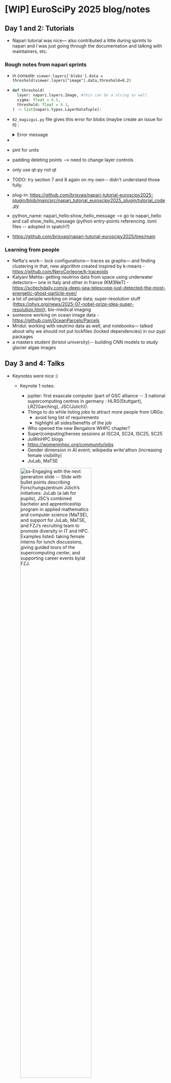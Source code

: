 # [WIP] EuroSciPy 2025 blog/notes

## Day 1 and 2: Tutorials

- Napari tutorial was nice— also contributed a little during sprints to napari and I was just going through the documentation and talking with maintainers, etc.

### Rough notes from napari sprints 

- in console: `viewer.layers['blobs'].data = threshold(viewer.layers["image"].data,threshold=0.2)`
- ```python
  def threshold(
    layer: napari.layers.Image, #this can be a string as well
    sigma: float = 0.5,
    threshold: float = 0.3,
  ) -> list[napari.types.LayerDataTuple]:
  ```

- `02_magicgui.py` file gives this error for blobs (maybe create an issue for it) :
  <details>
    <summary>Error message</summary>
        ```
         
        ---------------------------------------------------------------------------
        TypeError                                 Traceback (most recent call last)
        File src/psygnal/_signal.py:1309, in _run_emit_loop()

        File src/psygnal/_signal.py:1338, in _run_emit_loop_immediate()

        File src/psygnal/_weak_callback.py:411, in cb()

        File ~/Desktop/napari-tutorial-euroscipy2025/.venv/lib/python3.13/site-packages/magicgui/widgets/_function_gui.py:235, in FunctionGui.__init__.<locals>._disable_button_and_call()
            234 try:
        --> 235     self.__call__()  # type: ignore [call-arg]
                self = <FunctionGui threshold(layer: napari.layers.image.image.Image = <Image layer 'blobs' at 0x1518f9950>, sigma: float = 0.55, threshold: float = 0.26999999999999996) -> list[napari.types.LayerDataTuple]>    236 finally:

        File ~/Desktop/napari-tutorial-euroscipy2025/.venv/lib/python3.13/site-packages/magicgui/widgets/_function_gui.py:351, in FunctionGui.__call__(self=<FunctionGui threshold(layer: napari.layers.imag...9999999996) -> list[napari.types.LayerDataTuple]>, *args=(), **kwargs={})
            350 with _function_name_pointing_to_widget(self):
        --> 351     value = self._function(*bound.args, **bound.kwargs)
                self = <FunctionGui threshold(layer: napari.layers.image.image.Image = <Image layer 'blobs' at 0x1518f9950>, sigma: float = 0.55, threshold: float = 0.26999999999999996) -> list[napari.types.LayerDataTuple]>
                bound = <BoundArguments (layer=<Image layer 'blobs' at 0x1518f9950>, sigma=0.55, threshold=0.26999999999999996)>
                self._function = <function threshold at 0x154d6f060>    353 self._call_count += 1

        File <string>:14, in threshold(layer=<Image layer 'blobs'>, sigma=0.55, threshold=0.26999999999999996)

        TypeError: numpy boolean subtract, the `-` operator, is not supported, use the bitwise_xor, the `^` operator, or the logical_xor function instead.

        The above exception was the direct cause of the following exception:

        EmitLoopError                             Traceback (most recent call last)
        File ~/Desktop/napari-tutorial-euroscipy2025/.venv/lib/python3.13/site-packages/magicgui/widgets/bases/_value_widget.py:69, in BaseValueWidget._on_value_change(self=PushButton(value=False, annotation=None, name='call_button'), value=False)
            67 if value is self.null_value and not self._nullable:
            68     return
        ---> 69 self.changed.emit(value)
                value = False
                self.changed = <SignalInstance 'changed' on PushButton(value=False, annotation=None, name='call_button')>
                self = PushButton(value=False, annotation=None, name='call_button')
        File src/psygnal/_signal.py:1231, in emit()

        File src/psygnal/_signal.py:1326, in _run_emit_loop()

        File src/psygnal/_signal.py:1309, in _run_emit_loop()

        File src/psygnal/_signal.py:1338, in _run_emit_loop_immediate()

        File src/psygnal/_weak_callback.py:411, in cb()

        File ~/Desktop/napari-tutorial-euroscipy2025/.venv/lib/python3.13/site-packages/magicgui/widgets/_function_gui.py:235, in FunctionGui.__init__.<locals>._disable_button_and_call()
            233 self._call_button.enabled = False
            234 try:
        --> 235     self.__call__()  # type: ignore [call-arg]
                self = <FunctionGui threshold(layer: napari.layers.image.image.Image = <Image layer 'blobs' at 0x1518f9950>, sigma: float = 0.55, threshold: float = 0.26999999999999996) -> list[napari.types.LayerDataTuple]>    236 finally:
            237     self._call_button.enabled = True

        File ~/Desktop/napari-tutorial-euroscipy2025/.venv/lib/python3.13/site-packages/magicgui/widgets/_function_gui.py:351, in FunctionGui.__call__(self=<FunctionGui threshold(layer: napari.layers.imag...9999999996) -> list[napari.types.LayerDataTuple]>, *args=(), **kwargs={})
            349 self._tqdm_depth = 0  # reset the tqdm stack count
            350 with _function_name_pointing_to_widget(self):
        --> 351     value = self._function(*bound.args, **bound.kwargs)
                self = <FunctionGui threshold(layer: napari.layers.image.image.Image = <Image layer 'blobs' at 0x1518f9950>, sigma: float = 0.55, threshold: float = 0.26999999999999996) -> list[napari.types.LayerDataTuple]>
                bound = <BoundArguments (layer=<Image layer 'blobs' at 0x1518f9950>, sigma=0.55, threshold=0.26999999999999996)>
                self._function = <function threshold at 0x154d6f060>    353 self._call_count += 1
            354 if self._result_widget is not None:

        File <string>:14, in threshold(layer=<Image layer 'blobs'>, sigma=0.55, threshold=0.26999999999999996)

        EmitLoopError: 

        While emitting signal 'magicgui.widgets.PushButton.changed', an error occurred in a callback:

        TypeError: numpy boolean subtract, the `-` operator, is not supported, use the bitwise_xor, the `^` operator, or the logical_xor function instead.
        --------------------------------------------------------------------------------------------------------------------------------------------------

        SIGNAL EMISSION: 
            /Users/aditi/Desktop/napari-tutorial-euroscipy2025/.venv/lib/python3.13/site-packages/qtpy/_utils.py:53 in possibly_static_exec
            return args[0].exec()
            /Users/aditi/Desktop/napari-tutorial-euroscipy2025/.venv/lib/python3.13/site-packages/magicgui/widgets/bases/_value_widget.py:69 in _on_value_change
            self.changed.emit(value)  # <-- SIGNAL WAS EMITTED HERE

        CALLBACK CHAIN:
            src/psygnal/_signal.py:1309 in _run_emit_loop
            ... 4 more frames ...
            <string>:14 in threshold
        # <-- ERROR OCCURRED HERE 
        ```
  </details>

- 
- pint for units
- padding deleting points --> need to change layer controls
- only use qt-py not qt
- TODO: try section 7 and 8 again on my own-- didn't understand those fully.
- plug-in: https://github.com/brisvag/napari-tutorial-euroscipy2025-plugin/blob/main/src/napari_tutorial_euroscipy2025_plugin/tutorial_code.py
- python_name: napari_hello:show_hello_message --> go to napari_hello and call show_hello_message (python entry-points referencing .toml files -- adopted in spatch?)
- https://github.com/brisvag/napari-tutorial-euroscipy2025/tree/main

### Learning from people

- Nefta's work-- lock configurations— traces as graphs— and finding clustering in that, new algorithm created inspired by k-means - https://github.com/NeroCorleone/k-traceoids
- Kalyani Mehta- getting neutrino data from space using underwater detectors— one in Italy and other in france (KM3NeT) - https://scitechdaily.com/a-deep-sea-telescope-just-detected-the-most-energetic-ghost-particle-ever/ 
- a lot of people working on image data; super-resolution stuff (https://phys.org/news/2025-07-nobel-prize-idea-super-resolution.html); bio-medical imaging
- someone working on ocean image data - https://github.com/OceanParcels/Parcels
- Mridul: working with neutrino data as well, and notebooks— talked about why we should not put lockfiles (locked dependencies) in our pypi packages
- a masters student (bristol university)-- building CNN models to study glacier algae images

## Day 3 and 4: Talks

- Keynotes were nice :)
    - Keynote 1 notes:
        - jupiter: first exascale computer (part of GSC alliance -- 3 national supercomputing centres in germany : HLRS(Stuttgart), LRZ(Garching), JSC(Julich)).
        - Things to do while listing jobs to attract more people from URGs: 
            - avoid long list of requirements
            - highlight all sides/benefits of the job
        - Who opened the new Bengalore WHPC chapter?
        - Super(computing)heroes sessions at ISC24, SC24, ISC25, SC25
        - JuWinHPC blogs
        - https://womeninhpc.org/community/jobs
        - Gender dimension in AI event; wikipedia write'athon (increasing female visibility)
        - JuLab, MaTSE
            <p align="center">
        <img src="../Euroscipy_2025/assets/static/keynotes/keynote1_ss.png" alt="ss-Engaging with the next generation slide -- Slide with bullet points describing Forschungszentrum Jülich’s initiatives: JuLab (a lab for pupils), JSC’s combined bachelor and apprenticeship program in applied mathematics and computer science (MaTSE), and support for JuLab, MaTSE, and FZJ’s recruiting team to promote diversity in IT and HPC. Examples listed: taking female interns for lunch discussions, giving guided tours of the supercomputing center, and supporting career events by/at FZJ." width="70%"/>
        </p>
    
    - second keynote notes: 
        - https://www.youtube.com/live/AGdrXUwAGfs?si=Udm443lqF0Li9M2i
        - nice overview of scientific open-source ecosystem and how it has evolved :)
        - scientific problem solving steps
            <p align="center">
        <img src="../Euroscipy_2025/assets/static/keynotes/keynote2_ss_solving_sci_problems.png" alt="Diagram of the scientific problem-solving workflow shown as a winding path with icons. Stages include: Domain Problem and Scope (triangle warning icon), Data Understanding (magnifying glass over a chart), Data Preparation (filter funnel with documents), Modeling (network diagram), Evaluation (checklist clipboard), and Production Results (rocket launch)." width="70%"/>
        </p>

        - creating scientific software
            <p align="center">
        <img src="../Euroscipy_2025/assets/static/keynotes/keynote2_ss.png" alt="A slide listing key software engineering concerns including: “Numerical Accuracy” (algorithms, error propagation), “Testing” (unit, integration, benchmarking, regression), “Resource Optimization” (profiling, caching, hardware), “DRY Code” (APIs, concern separation, modular code), “Platform Independence,” and “Maintainability” (code quality, dependency management, CI, documentation)." width="70%"/>
        </p>

        - Python Interpreter's working
            <p align="center">
        <img src="../Euroscipy_2025/assets/static/keynotes/keynote2_ss_python_interpreter.png" alt="A diagram showing the internal structure of the Python interpreter: a .py file feeds into the Python Interpreter, which includes “Byte Code” and a “Virtual Machine,” with an external CAPI connection to other blocks, all set on a blue grid background with gear and binary code icons." width="50%"/>
        </p>

        - GDAL - lots of geospatial formats
        - 
            <p align="center">
        <img src="../Euroscipy_2025/assets/static/keynotes/keynote2_ss_overview.png" alt="Slide titled ‘Fellowship Forged’ with a fantasy-style sword and books illustration. Four sections describe elements of software development: Language and package distribution (infrastructure for Python language and packages), IDE (tools like Jupyter, Spyder, VS Code, PyCharm), Framework and architecture (environment managers like pixi, Pipenv, uv), and links to Environment standard and artifacts (.yml files for sharing environments) and Build process and maintenance (long-term software development, deployment, and maintenance)." width="80%"/>
        </p>

        - nice slides!
- "Maintaining people not just projects" maintainer session by Kai was nice— liked the discussions it started! 
- Mridul's talk was nice-- about units and how they are important and the whole ecosystem of units and stuff
- Then just worked on my slides-- dispatching talk:
    - Demo got messed up -- slow laptop
    - a question/concern about using dunders (especially when/if smaller packages do it-- i.e. adopt this approach of adding backend name/implementation to backend specific object via dunder) — the `__networkx_backend__`, `__array_ufunc__`, `__array_function__` dunders-- an ambigous answer by Sebastian-- for numpy, `__numpy_function__` might have been a better name than `__array_function__` (indicating it's specific to numpy and not core Python) -- but don't use dunders if you don't feel like it :)
    - I think people were a bit sleepy after lunch and we bombarded them with a lot of info in a short span of time :)
- BrainGlobe talk was nice- it had nice brain visualisations at the end!
- A lot of nice posters and lightening talks— 
    - on lambert's problem
    - a talk about how python's `datatime` is a bit weird when it comes to daylight saving hours -- `tzone` gets ignored for some cases - https://frank.sauerburger.io/2024/12/04/Python-datetime-timezone.html
    - Jost Migenda's talk on SNEWPY - Supernova Neutrino Early Warning Models for Python , https://github.com/SNEWS2/snewpy
    - nice!- games movements (by Jolanta Sliwa) - RPG game design (imagination games--ordinal regression)
    - PyRun
    - ParaView -- nice! (PySDM)
    - lucas's talk on building numpy with pixi-build
    - multiple nice talks on creating presentations-- running code in presentation via terminal-- quarto
    - GLASS poster
    - SymPy bug fix talk
    - nvmath-python poster
    - ... and many more :)

<p align="center">
  <img src="../Euroscipy_2025/assets/static/posters/poster_games.png" alt="Poster: Ordinal regression and application to RPG game design. A research poster titled 'Ordinal regression and application to RPG game design'. The design has a fantasy role-playing theme with parchment-style boxes, medieval fonts, and a blue dragon illustration. Explains tabletop RPG mechanics: heroes, monsters, levels, and narration. Central section explains ordinal regression: predicting ordered discrete variables (levels from 1–21). Models include regression (RF, LightGBM, logistic regression, NN) and dedicated ordinal methods. Visual results: bar charts comparing model results (chronological split, expanding window, rounding comparison) and accuracy tables. Conclusion notes RF-based models perform best, human-inspired baselines perform worst, and rounding strategies affect performance. Fantasy-style graphics, including cards, scrolls, and in-game screenshots, decorate the poster." width="30%"/>
  <img src="../Euroscipy_2025/assets/static/posters/poster_paraview.png" alt="Poster: Paraview via Python on GitHub CI. A scientific poster titled 'Paraview via Python on GitHub CI' by Aleksandra Strzałba and Sylwester Arabas (AGH University of Krakow). Blue and white layout with PySDM logo. Motivation: simplifying complex visualizations in HPC workflows by integrating ParaView with Python and GitHub Actions. Tools: ParaView, ParaView Python API, GitHub Actions CI/CD, headless mode, pyEVTK, and Jupyter Notebooks. Workflow diagram: commit triggers GitHub Actions → run Jupyter Notebook → execute Python script with ParaView → save results to MP4/PDF → update documentation. Application: PySDM simulations of particle growth dynamics, visualized as heatmaps with arrows indicating flow. Benefits: reproducibility, error-free workflows, collaboration, efficiency. Future work: automated PySDM cloud-based visualizations. Links and QR code for project repositories at the bottom." width="30%"/>
  <img src="../Euroscipy_2025/assets/static/posters/poster_glass.png" alt="Poster: Porting GLASS to the Python Array API. A scientific poster titled 'Porting GLASS to the Python Array API' by Patrick J. Roddy, Saransh Chopra, and Nicolas Tessore. The poster has a purple and orange theme with cosmic simulation images. Key highlights include: Subtitle: 'A common API for array and tensor Python libraries' and 'Our experience: GPU support, Autodifferentiation'. Sections show Python code snippets about testing different backends, typing, splitting code by difficulty, and random number generation. Bottom text explains that GLASS is a Python-based cosmology code for galaxy surveys, GPU integration, and automatic differentiation with JAX. Logos for UCL, ARCHER, and GLASS are present, along with a QR code and a small photo of one of the authors." width="30%"/>
</p>

## Day 5: Sprints

### notes from napari sprints:

<p align="center">
  <img src="../Euroscipy_2025/assets/static/napari_sprints_notes/page_1.png" alt="Handwritten notes on plugin development in Napari. Mentions: Entry point (napari.yaml), blik, hiv_data_loader; Plugin types: widget, reader, writer, etc.; 'Interesting: QT_SCALE_FACTOR → scale screen'; Commands: id (unique identities), python_name (location of function); Sample data on Napari screen: max id widget, writer → layer to file, reader → adds layers" width="90%"/>
  <img src="../Euroscipy_2025/assets/static/napari_sprints_notes/page_2.png" alt="Handwritten notes on Qt widgets and Napari. Mentions: Qt widget, different types passed in function: `Qt.QtWidget → QSlider() → Simple Slider` and `Qt.QComboBox → simple dropdown`; MagicGUI → function to widgets (used by Napari); Notes: look at template, tutorial, napari.yaml from tutorial (try recreating it)" width="90%"/>
  <img src="../Euroscipy_2025/assets/static/napari_sprints_notes/page_3.png" alt="Handwritten notes on visualizations and plugins. Mentions: Visualizations or plugin development; NAPs (9) → Refactoring; Vizpy → issue label (contribute-sprint); join Zulip; Cleaning up, adding key binding; MagicGUI: function → GUI (by function signature), uses Qt but can use other libraries; Napari: right now only on desktop, plans to have on web server also; For rendering → VisPy; Qt-py → compatibility layers" width="90%"/>
</p>

### important links

- tutorial: https://github.com/brisvag/napari-tutorial-euroscipy2025-plugin
- to get started with plug-ins: https://napari.org/stable/plugins/technical_references/contributions.html#contributions-readers
- find plugins at: https://napari-hub.org/
- https://github.com/BodenmillerGroup/napari-networkx/blob/main/src/napari_networkx/napari.yaml
- https://napari-hub.org/plugins/napari-skimage
- https://napari.org/stable/naps/9-multiple-canvases.html#definitions
- https://github.com/napari/napari-plugin-engine
- https://napari-plugin-engine.readthedocs.io/en/latest/api.html
- https://realpython.com/python-pyqt-gui-calculator/#additional-tools
- https://napari.org/0.4.15/guides/magicgui.html
- PR created: https://github.com/napari/napari-plugin-template/pull/93
- https://data-apis.org/array-api-extra/index.html
- napari_hook_implementation
- https://github.com/brisvag/blik

After napari sprints I talked to a few people-- Rumanu, Kai-- 

- Also the `NETWORKX_BACKEND_PRIORITY` environment variable was not working— maybe it was my system or colab— not sure— no errors but it wasn’t dispatching to the backend— because it wasn’t printing logging messages and also it was slow-- I was trying to figure it out-- 
- I’ll try it out again and create an issue, if needed

## Random interesting-looking things

<p align="center">
  <img src="../Euroscipy_2025/assets/static/random/black_n_white.jpg" alt="Two abstract human-like sculptures, one black and one white, sitting back-to-back on top of a white shelf. The black figure is holding an open white book, while the white figure rests an arm on its knee holding a black book by their feet. Background wall has a red design with circuit-like white lines." width="30%"/>
  <img src="../Euroscipy_2025/assets/static/random/cone_top_view.jpg" alt="Close-up of a person holding a small brown pine cone viewed from the top. The background is grassy ground with scattered dry leaves." width="30%"/>
  <img src="../Euroscipy_2025/assets/static/random/menhir_maybe.jpg" alt="A natural stone sculpture displayed on a white pedestal. The piece is carved from a warm, golden-brown stone with swirling veins and rough, eroded textures. Its abstract form suggests an organic, almost human-like figure in motion, partially emerging from the stone. Behind it, a smooth vertical slab of gray and white stone provides contrast, emphasizing the sculpture’s curving shape and earthy tones. The background is a plain light wall, which makes the sculpture the central focus." width="30%"/>
</p>

<p align="center">
  <img src="../Euroscipy_2025/assets/static/random/chopin.jpg" alt="A magnet featuring a monochrome sketch of a man in formal attire with curly hair and a bow tie. The signature 'F. Chopin' is printed below the portrait." width="30%"/>
  <img src="../Euroscipy_2025/assets/static/random/two_big_men.jpg" alt="Large bronze statue of two strong male workers holding tools, viewed from a low angle against a building with classical architectural elements. One figure raises a hammer, the other grips a pickaxe. The sky is deep blue in the background." width="30%"/>
  <img src="../Euroscipy_2025/assets/static/random/dandelion.jpg" alt="A close-up of a dandelion seed head standing in a lush green meadow. The delicate white seed filaments form a nearly perfect sphere, their fine details sharply in focus. At the center, the darker core of the flower is visible through the airy halo of seeds. The stem rises slender and straight from the tall grass below. In the background, the grass, bushes, and trees blur softly, giving the scene a sense of depth and tranquility, while drawing attention to the fragile beauty of the dandelion." width="30%"/>
</p>

Wielkie dzięki :)